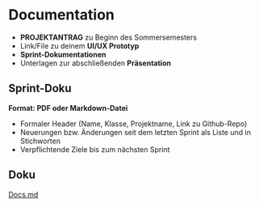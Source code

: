 # Documentation
-   **PROJEKTANTRAG** zu Beginn des Sommersemesters 
-   Link/File zu deinem **UI/UX Prototyp**
-   **Sprint-Dokumentationen**
-   Unterlagen zur abschließenden **Präsentation**


## Sprint-Doku

**Format: PDF oder Markdown-Datei**
-   Formaler Header (Name, Klasse, Projektname, Link zu Github-Repo)
-   Neuerungen bzw.  Änderungen seit dem letzten Sprint als Liste und in Stichworten
-   Verpflichtende Ziele bis zum nächsten Sprint


## Doku

[Docs.md](docs.md)